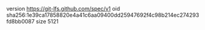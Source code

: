 version https://git-lfs.github.com/spec/v1
oid sha256:1e39ca17858820e4a41c6aa09400dd25947692f4c98b214ec274293fd8bb0087
size 5121
